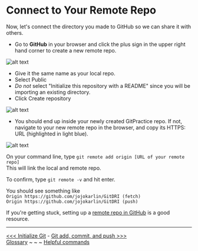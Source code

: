 # Connect to Your Remote Repo

Now, let's connect the directory you made to GitHub so we can share it with others.

- Go to **GitHub** in your browser and click the plus sign in the upper right hand corner to create a new remote repo. 

![alt text][addrepo]

[addrepo]: https://github.com/jojokarlin/GitDRI/blob/master/images/addrepo.png "you can find the plus sign button to add a repo on the top right of github"

- Give it the same name as your local repo. 
- Select Public 
- *Do not* select "Initialize this repository with a README" since you will be importing an existing directory.
- Click Create repository

![alt text][createrepo]

[createrepo]: https://github.com/jojokarlin/GitDRI/blob/master/images/createrepo.png "what it should look like when you are creating your repo"

- You should end up inside your newly created GitPractice repo. If not, navigate to your new remote repo in the browser, and copy its HTTPS: URL (highlighted in light blue).

![alt text][github URL]

[github URL]: https://github.com/jojokarlin/GitDRI/blob/master/images/github%20URL.png "URL is in the browser"

On your command line, type `git remote add origin [URL of your remote repo]`  
This will link the local and remote repo.  

To confirm, type `git remote -v` and hit enter.

You should see something like  
`Origin https://github.com/jojokarlin/GitDRI (fetch)`  
`Origin https://github.com/jojokarlin/GitDRI (push)`

If you're getting stuck, setting up a [remote repo in GitHub](https://help.github.com/articles/adding-an-existing-project-to-github-using-the-command-line/) is a good resource.

---
[<<< Initialize Git](gitinit.md) - [Git add, commit, and push >>>](gitaction.md)  
[Glossary](glossary.md) ~ ~ ~ [Helpful commands](helpfulcommands.md)
